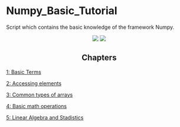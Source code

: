 # Numpy_Basic_Tutorial

 Script which contains the basic knowledge of the framework Numpy.

<div align="center">
  </span><img src="https://img.shields.io/badge/made%20with-python-blue" /><span> <img src="https://img.shields.io/badge/made%20with-numpy-orange" /><span>
</div>

<h2 align="center"> Chapters </h2>

[1: Basic Terms](1_basic_terms.py)

[2: Accessing elements](2_accesing_elements.py) 

[3: Common types of arrays](3_common_arrays.py) 

[4: Basic math operations](4_basic_math_operations.py)

[5: Linear Algebra and Stadistics](5_linear_algebra_%26_stadistics.py) 